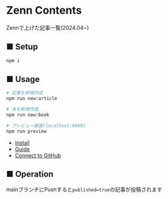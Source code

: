 # Zenn Contents

Zennで上げた記事一覧(2024.04~)

## ■ Setup

```bash
npm i
```

## ■ Usage

```bash
# 記事を新規作成
npm run new:article

# 本を新規作成
npm run new:book

# プレビュー画面(localhost:8000)
npm run preview
```

- [Install](https://zenn.dev/zenn/articles/install-zenn-cli)
- [Guide](https://zenn.dev/zenn/articles/zenn-cli-guide)
- [Connect to GitHub](https://zenn.dev/zenn/articles/connect-to-github)

## ■ Operation

mainブランチにPushすると`published=true`の記事が投稿されます
